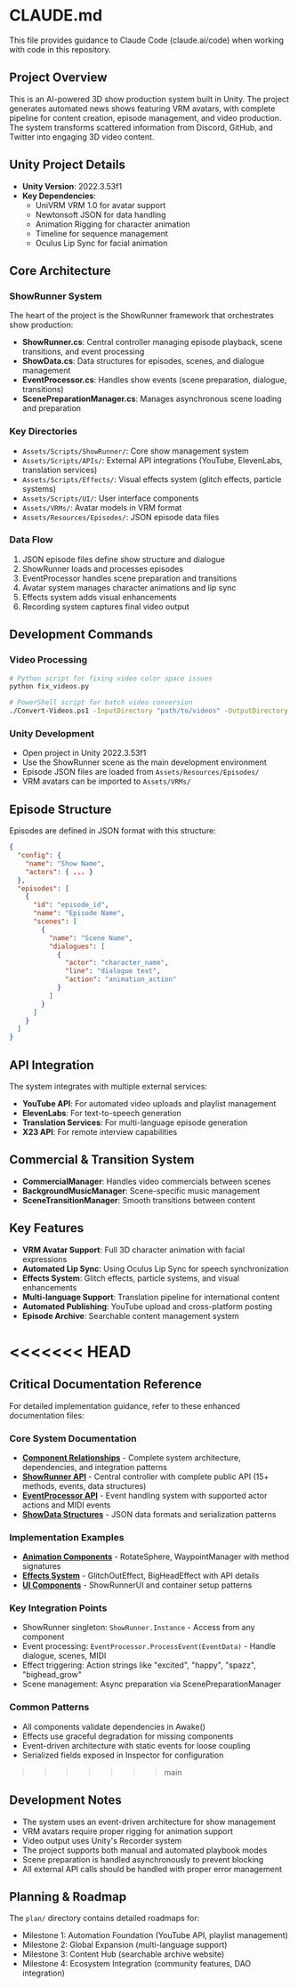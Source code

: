 # CLAUDE.md

This file provides guidance to Claude Code (claude.ai/code) when working with code in this repository.

## Project Overview

This is an AI-powered 3D show production system built in Unity. The project generates automated news shows featuring VRM avatars, with complete pipeline for content creation, episode management, and video production. The system transforms scattered information from Discord, GitHub, and Twitter into engaging 3D video content.

## Unity Project Details

- **Unity Version**: 2022.3.53f1
- **Key Dependencies**: 
  - UniVRM VRM 1.0 for avatar support
  - Newtonsoft JSON for data handling
  - Animation Rigging for character animation
  - Timeline for sequence management
  - Oculus Lip Sync for facial animation

## Core Architecture

### ShowRunner System
The heart of the project is the ShowRunner framework that orchestrates show production:

- **ShowRunner.cs**: Central controller managing episode playback, scene transitions, and event processing
- **ShowData.cs**: Data structures for episodes, scenes, and dialogue management
- **EventProcessor.cs**: Handles show events (scene preparation, dialogue, transitions)
- **ScenePreparationManager.cs**: Manages asynchronous scene loading and preparation

### Key Directories
- `Assets/Scripts/ShowRunner/`: Core show management system
- `Assets/Scripts/APIs/`: External API integrations (YouTube, ElevenLabs, translation services)
- `Assets/Scripts/Effects/`: Visual effects system (glitch effects, particle systems)
- `Assets/Scripts/UI/`: User interface components
- `Assets/VRMs/`: Avatar models in VRM format
- `Assets/Resources/Episodes/`: JSON episode data files

### Data Flow
1. JSON episode files define show structure and dialogue
2. ShowRunner loads and processes episodes
3. EventProcessor handles scene preparation and transitions
4. Avatar system manages character animations and lip sync
5. Effects system adds visual enhancements
6. Recording system captures final video output

## Development Commands

### Video Processing
```bash
# Python script for fixing video color space issues
python fix_videos.py

# PowerShell script for batch video conversion
./Convert-Videos.ps1 -InputDirectory "path/to/videos" -OutputDirectory "path/to/output"
```

### Unity Development
- Open project in Unity 2022.3.53f1
- Use the ShowRunner scene as the main development environment
- Episode JSON files are loaded from `Assets/Resources/Episodes/`
- VRM avatars can be imported to `Assets/VRMs/`

## Episode Structure

Episodes are defined in JSON format with this structure:
```json
{
  "config": {
    "name": "Show Name",
    "actors": { ... }
  },
  "episodes": [
    {
      "id": "episode_id",
      "name": "Episode Name", 
      "scenes": [
        {
          "name": "Scene Name",
          "dialogues": [
            {
              "actor": "character_name",
              "line": "dialogue text",
              "action": "animation_action"
            }
          ]
        }
      ]
    }
  ]
}
```

## API Integration

The system integrates with multiple external services:
- **YouTube API**: For automated video uploads and playlist management
- **ElevenLabs**: For text-to-speech generation
- **Translation Services**: For multi-language episode generation
- **X23 API**: For remote interview capabilities

## Commercial & Transition System

- **CommercialManager**: Handles video commercials between scenes
- **BackgroundMusicManager**: Scene-specific music management
- **SceneTransitionManager**: Smooth transitions between content

## Key Features

- **VRM Avatar Support**: Full 3D character animation with facial expressions
- **Automated Lip Sync**: Using Oculus Lip Sync for speech synchronization
- **Effects System**: Glitch effects, particle systems, and visual enhancements
- **Multi-language Support**: Translation pipeline for international content
- **Automated Publishing**: YouTube upload and cross-platform posting
- **Episode Archive**: Searchable content management system

<<<<<<< HEAD
=======
## Critical Documentation Reference

For detailed implementation guidance, refer to these enhanced documentation files:

### Core System Documentation
- **[Component Relationships](docs/COMPONENT_RELATIONSHIPS.md)** - Complete system architecture, dependencies, and integration patterns
- **[ShowRunner API](docs/core/ShowRunner.md)** - Central controller with complete public API (15+ methods, events, data structures)
- **[EventProcessor API](docs/core/EventProcessor.md)** - Event handling system with supported actor actions and MIDI events
- **[ShowData Structures](docs/core/ShowData.md)** - JSON data formats and serialization patterns

### Implementation Examples
- **[Animation Components](docs/animation/)** - RotateSphere, WaypointManager with method signatures
- **[Effects System](docs/effects/)** - GlitchOutEffect, BigHeadEffect with API details
- **[UI Components](docs/ui/)** - ShowRunnerUI and container setup patterns

### Key Integration Points
- ShowRunner singleton: `ShowRunner.Instance` - Access from any component
- Event processing: `EventProcessor.ProcessEvent(EventData)` - Handle dialogue, scenes, MIDI
- Effect triggering: Action strings like "excited", "happy", "spazz", "bighead_grow"
- Scene management: Async preparation via ScenePreparationManager

### Common Patterns
- All components validate dependencies in Awake()
- Effects use graceful degradation for missing components
- Event-driven architecture with static events for loose coupling
- Serialized fields exposed in Inspector for configuration

>>>>>>> main
## Development Notes

- The system uses an event-driven architecture for show management
- VRM avatars require proper rigging for animation support
- Video output uses Unity's Recorder system
- The project supports both manual and automated playbook modes
- Scene preparation is handled asynchronously to prevent blocking
- All external API calls should be handled with proper error management

## Planning & Roadmap

The `plan/` directory contains detailed roadmaps for:
- Milestone 1: Automation Foundation (YouTube API, playlist management)
- Milestone 2: Global Expansion (multi-language support)
- Milestone 3: Content Hub (searchable archive website)
- Milestone 4: Ecosystem Integration (community features, DAO integration)